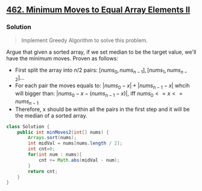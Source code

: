 ## [462. Minimum Moves to Equal Array Elements II](https://leetcode.cn/problems/minimum-moves-to-equal-array-elements-ii/)

### Solution

> Implement Greedy Algorithm to solve this problem.

Argue that given a sorted array, if we set median to be the target value, we'll have the minimum moves. Proven as follows:

- First split the array into  $n/2$  pairs: $[nums_0, nums_{n-1}], [nums_1, nums_{n-2}] ...$
- For each pair the moves equals to: $|nums_0 - x| + |nums_{n-1} - x|$ whcih will bigger than: $|nums_0 - x - (nums_{n-1}-x)|$, iff $nums_0 <= x <= nums_{n-1}$
- Therefore, x should be within all the pairs in the first step and it will be the median of a sorted array.

```java
class Solution {
    public int minMoves2(int[] nums) {
        Arrays.sort(nums);
        int midVal = nums[nums.length / 2];
        int cnt=0;
        for(int num : nums){
            cnt += Math.abs(midVal - num);
        }
        return cnt;
    }
}
```

